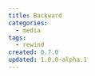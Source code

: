 ```yaml
---
title: Backward
categories:
  - media
tags:
  - rewind
created: 0.7.0
updated: 1.0.0-alpha.1
---
```

